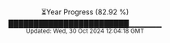 <p align="center">
⏳Year Progress (82.92 %)<br>
████████████████████████▁▁▁▁▁▁ <br>
<sub>Updated: Wed, 30 Oct 2024 12:04:18 GMT</sub>
</p>

